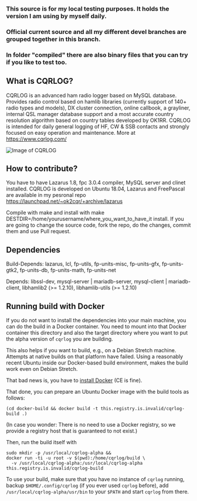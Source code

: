 ### This source is for my local testing purposes. It holds the version I am using by myself daily.
### Official current source and all my different devel branches are grouped together in this branch.
### In folder "compiled" there are also binary files that you can try if you like to test too.



What is CQRLOG?
---------------

CQRLOG is an advanced ham radio logger based on MySQL database. Provides radio control 
based on hamlib libraries (currently support of 140+ radio types and models), DX cluster 
connection, online callbook, a grayliner, internal QSL manager database support and a most 
accurate country resolution algorithm based on country tables developed by OK1RR. CQRLOG is 
intended for daily general logging of HF, CW & SSB contacts and strongly focused on easy 
operation and maintenance. More at https://www.cqrlog.com/

![Image of CQRLOG](https://cqrlog.com/images/users/ok2cqr.png)

How to contribute?
-------------------

You have to have Lazarus 1.8, fpc 3.0.4 compiler, MySQL server and clinet installed.
CQRLOG is developed on Ubuntu 18.04, Lazarus and FreePascal are available in my pesronal repo  https://launchpad.net/~ok2cqr/+archive/lazarus

Compile with make and install with make DESTDIR=/home/yourusername/where_you_want_to_have_it install. If you are 
going to change the source code, fork the repo, do the changes, commit them and use Pull request.

Dependencies
-------------

Build-Depends: lazarus, lcl, fp-utils, fp-units-misc, fp-units-gfx, fp-units-gtk2, fp-units-db, fp-units-math, fp-units-net

Depends: libssl-dev, mysql-server | mariadb-server, mysql-client | mariadb-client, libhamlib2 (>= 1.2.10), libhamlib-utils (>= 1.2.10)

Running build with Docker
-------------------------

If you do not want to install the dependencies into your main machine, you can do the build
in a Docker container.  You need to mount into that Docker container this directory and
also the target directory where you want to put the alpha version of `cqrlog` you are
building.

This also helps if you want to build, e.g., on a Debian Stretch machine.  Attempts at
native builds on that platform have failed.  Using a reasonably recent Ubuntu inside our
Docker-based build environment, makes the build work even on Debian Stretch.

That bad news is, you have to [install Docker](https://docs.docker.com/install/linux/docker-ce/ubuntu/) (CE is fine).

That done, you can prepare an Ubuntu Docker image with the build tools as follows:

    (cd docker-build && docker build -t this.registry.is.invalid/cqrlog-build .)

(In case you wonder: There is no need to use a Docker registry, so we provide a registry
host that is guaranteed to not exist.)

Then, run the build itself with

    sudo mkdir -p /usr/local/cqrlog-alpha &&
    docker run -ti -u root -v $(pwd):/home/cqrlog/build \
      -v /usr/local/cqrlog-alpha:/usr/local/cqrlog-alpha this.registry.is.invalid/cqrlog-build

To use your build, make sure that you have no instance of `cqrlog` running, backup
`$HOME/.config/cqrlog` (if you ever used `cqrlog` before), add
`/usr/local/cqrlog-alpha/usr/bin` to your `$PATH` and start `cqrlog` from there.
